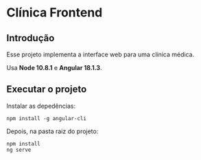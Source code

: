 # Clínica Frontend

## Introdução
Esse projeto implementa a interface web para uma clínica médica.

Usa **Node 10.8.1** e **Angular 18.1.3**.

## Executar o projeto
Instalar as depedências:
```
npm install -g angular-cli
```

Depois, na pasta raiz do projeto:
```
npm install
ng serve
```

